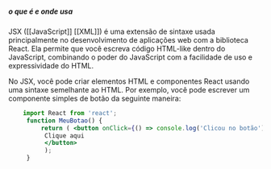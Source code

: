 ##### o que é e onde usa
 JSX ([[JavaScript]] [[XML]]) é uma extensão de sintaxe usada principalmente no desenvolvimento de aplicações web com a biblioteca React. Ela permite que você escreva código HTML-like dentro do JavaScript, combinando o poder do JavaScript com a facilidade de uso e expressividade do HTML.

 No JSX, você pode criar elementos HTML e componentes React usando uma sintaxe semelhante ao HTML. Por exemplo, você pode escrever um componente simples de botão da seguinte maneira:
 
```jsx
	import React from 'react';
	 function MeuBotao() { 
		 return ( <button onClick={() => console.log('Clicou no botão')}>
		  Clique aqui 
		  </button> 
		  );
	 }
```